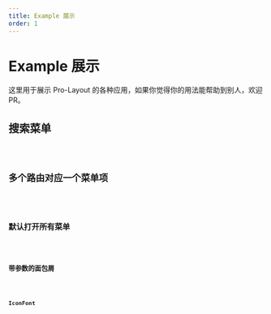```yaml
---
title: Example 展示
order: 1
---
```


# Example 展示

这里用于展示 Pro-Layout 的各种应用，如果你觉得你的用法能帮助到别人，欢迎 PR。

## 搜索菜单

<code src="./example/searchMenu.tsx" />

## 多个路由对应一个菜单项

<code src="./example/MultipleMenuOnePath.tsx" />

## 默认打开所有菜单

<code src="./example/DefaultOpenAllMenu.tsx" />

## 带参数的面包屑

<code src="./example/BreadcrumbsRepeat.tsx" />

## IconFont

<code src="./example/IconFont.tsx" />
